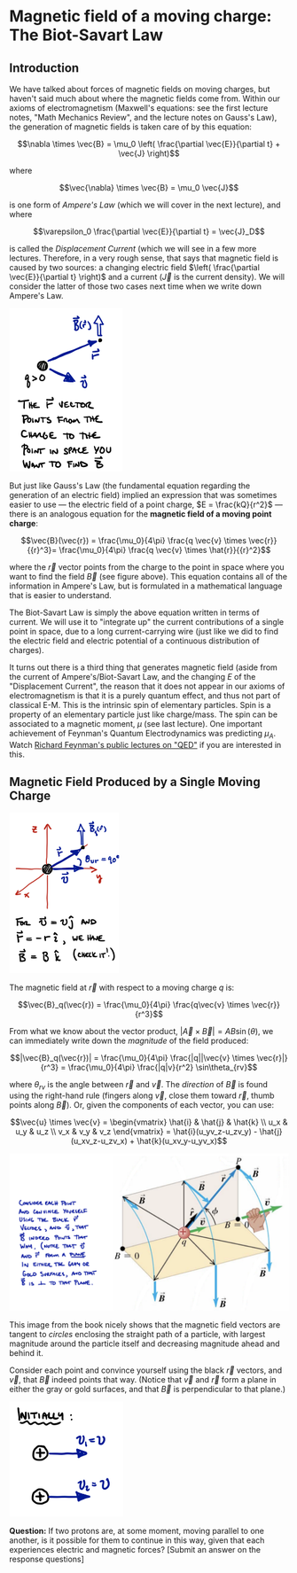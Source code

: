 # Magnetic field of a moving charge: The Biot-Savart Law

## Introduction

We have talked about forces of magnetic fields on moving charges, but haven't said much about where the magnetic fields come from. Within our axioms of electromagnetism (Maxwell's equations: see the first lecture notes, "Math Mechanics Review", and the lecture notes on Gauss's Law), the generation of magnetic fields is taken care of by this equation:
```math
\nabla \times \vec{B} = \mu_0 \left( \frac{\partial \vec{E}}{\partial t} + \vec{J} \right)
```
where
```math
\vec{\nabla} \times \vec{B} = \mu_0 \vec{J}
```
is one form of *Ampere's Law* (which we will cover in the next lecture), and where 
```math
\varepsilon_0 \frac{\partial \vec{E}}{\partial t} = \vec{J}_D
```
is called the *Displacement Current* (which we will see in a few more lectures. Therefore, in a very rough sense, that says that magnetic field is caused by two sources: a changing electric field $\left( \frac{\partial \vec{E}}{\partial t} \right)$ and a current $(\vec{J}$ is the current density). We will consider the latter of those two cases next time when we write down Ampere's Law.

![Cross product relationship between charge and the vectors within the Biot Savart Law](images/12_v-cross-r.png)

But just like Gauss's Law (the fundamental equation regarding the generation of an electric field) implied an expression that was sometimes easier to use — the electric field of a point charge, $E = \frac{kQ}{r^2}$ — there is an analogous equation for the **magnetic field of a moving point charge**:
```math
\vec{B}(\vec{r}) = \frac{\mu_0}{4\pi} \frac{q \vec{v} \times \vec{r}}{{r}^3}= \frac{\mu_0}{4\pi} \frac{q \vec{v} \times \hat{r}}{{r}^2}
```
where the $\vec{r}$ vector points from the charge to the point in space where you want to find the field $\vec{B}$ (see figure above). This equation contains all of the information in Ampere's Law, but is formulated in a mathematical language that is easier to understand.

The Biot-Savart Law is simply the above equation written in terms of current. We will use it to "integrate up" the current contributions of a single point in space, due to a long current-carrying wire (just like we did to find the electric field and electric potential of a continuous distribution of charges).

It turns out there is a third thing that generates magnetic field (aside from the current of Ampere's/Biot-Savart Law, and the changing $E$ of the "Displacement Current", the reason that it does not appear in our axioms of electromagnetism is that it is a purely quantum effect, and thus not part of classical E-M. This is the intrinsic spin of elementary particles. Spin is a property of an elementary particle just like charge/mass. The spin can be associated to a magnetic moment, $\mu$ (see last lecture). One important achievement of Feynman's Quantum Electrodynamics was predicting $\mu_A$.  Watch [Richard Feynman's public lectures on "QED"](http://www.vega.org.uk/video/subseries/8) if you are interested in this.


## Magnetic Field Produced by a Single Moving Charge

![Using Biot-Savart to find B vector](images/12_v-cross-r-II.png)

The magnetic field at $\vec{r}$ with respect to a moving charge $q$ is:
```math
\vec{B}_q(\vec{r}) = \frac{\mu_0}{4\pi} \frac{q\vec{v} \times \vec{r}}{r^3}
```
From what we know about the vector product, $|\vec{A} \times \vec{B}| = AB \sin(\theta)$, we can immediately write down the *magnitude* of the field produced:
```math
|\vec{B}_q(\vec{r})| = \frac{\mu_0}{4\pi} \frac{|q||\vec{v} \times \vec{r}|}{r^3} = \frac{\mu_0}{4\pi} \frac{|q|v}{r^2} \sin\theta_{rv}
```
where $\theta_{rv}$ is the angle between $\vec{r}$ and $\vec{v}$. The *direction* of $\vec{B}$ is found using the right-hand rule (fingers along $\vec{v}$, close them toward $\vec{r}$, thumb points along $\vec{B}$). Or, given the components of each vector, you can use:
```math
\vec{u} \times \vec{v} = \begin{vmatrix} \hat{i} & \hat{j} & \hat{k} \\ u_x & u_y & u_z \\ v_x & v_y & v_z \end{vmatrix} = \hat{i}(u_yv_z-u_zv_y) - \hat{j}(u_xv_z-u_zv_x) + \hat{k}(u_xv_y-u_yv_x)
```

![Image of magnetic field vectors produced by a single moving charge](images/12_B-field-of-point.png)

This image from the book nicely shows that the magnetic field vectors are tangent to *circles* enclosing the straight path of a particle, with largest magnitude around the particle itself and decreasing magnitude ahead and behind it.

Consider each point and convince yourself using the black $\vec{r}$ vectors, and $\vec{v}$, that $\vec{B}$ indeed points that way. (Notice that $\vec{v}$ and $\vec{r}$ form a plane in either the gray or gold surfaces, and that $\vec{B}$ is perpendicular to that plane.)

![Image of two protons moving parallel to one another](images/12_two-particles-parallel-velocity.png)

**Question:** If two protons are, at some moment, moving parallel to one another, is it possible for them to continue in this way, given that each experiences electric and magnetic forces? [Submit an answer on the response questions]
